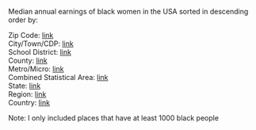 Median annual earnings of black women in the USA sorted in descending order by:

Zip Code: [link](zipcode)  
City/Town/CDP: [link](cityTownCDP)  
School District: [link](schoolDistrict)  
County: [link](county)  
Metro/Micro: [link](metroMicro)  
Combined Statistical Area: [link](combinedStatisticalArea)  
State: [link](state)  
Region: [link](region)  
Country: [link](country)  

Note: I only included places that have at least 1000 black people